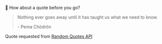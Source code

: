📣 How about a quote before you go?

> Nothing ever goes away until it has taught us what we need to know.
>
> <p>- Pema Chödrön</p>

Quote requested from [Random Quotes API](https://github.com/lukePeavey/quotable)
